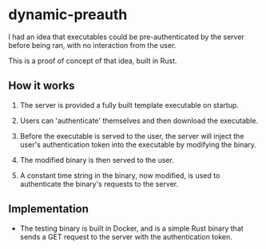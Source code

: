 # dynamic-preauth

I had an idea that executables could be pre-authenticated by the server before being ran, with no interaction from the user.

This is a proof of concept of that idea, built in Rust.

## How it works

1. The server is provided a fully built template executable on startup.

2. Users can 'authenticate' themselves and then download the executable.

3. Before the executable is served to the user, the server will inject the user's authentication token into the executable by modifying the binary.

4. The modified binary is then served to the user.

5. A constant time string in the binary, now modified, is used to authenticate the binary's requests to the server.

## Implementation

- The testing binary is built in Docker, and is a simple Rust binary that sends a GET request to the server with the authentication token.
